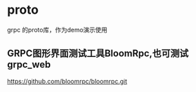 # proto
grpc 的proto库，作为demo演示使用

## GRPC图形界面测试工具BloomRpc,也可测试grpc_web
https://github.com/bloomrpc/bloomrpc.git
